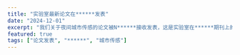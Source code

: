 ```yaml
---
title: "实验室最新论文在******发表"
date: "2024-12-01"
excerpt: "我们关于夜间城市传感的论文被N******接收发表，这是实验室在******期刊上的重要突破。"
featured: true
tags: ["论文发表", "******", "城市传感"]
---
```

